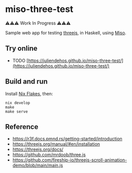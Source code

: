 # miso-three-test

⚠️⚠️⚠️ Work In Progress ⚠️⚠️⚠️

Sample web app for testing [threejs](https://threejs.org/), in Haskell, using [Miso](https://haskell-miso.org/).


## Try online

- TODO [https://juliendehos.github.io/miso-three-test/](https://juliendehos.github.io/miso-three-test/)


## Build and run

Install [Nix Flakes](https://nixos.wiki/wiki/Flakes), then:

```
nix develop
make
make serve
```

## Reference

- https://r3f.docs.pmnd.rs/getting-started/introduction
- https://threejs.org/manual/#en/installation
- https://threejs.org/docs/
- https://github.com/mrdoob/three.js
- https://github.com/fireship-io/threejs-scroll-animation-demo/blob/main/main.js

